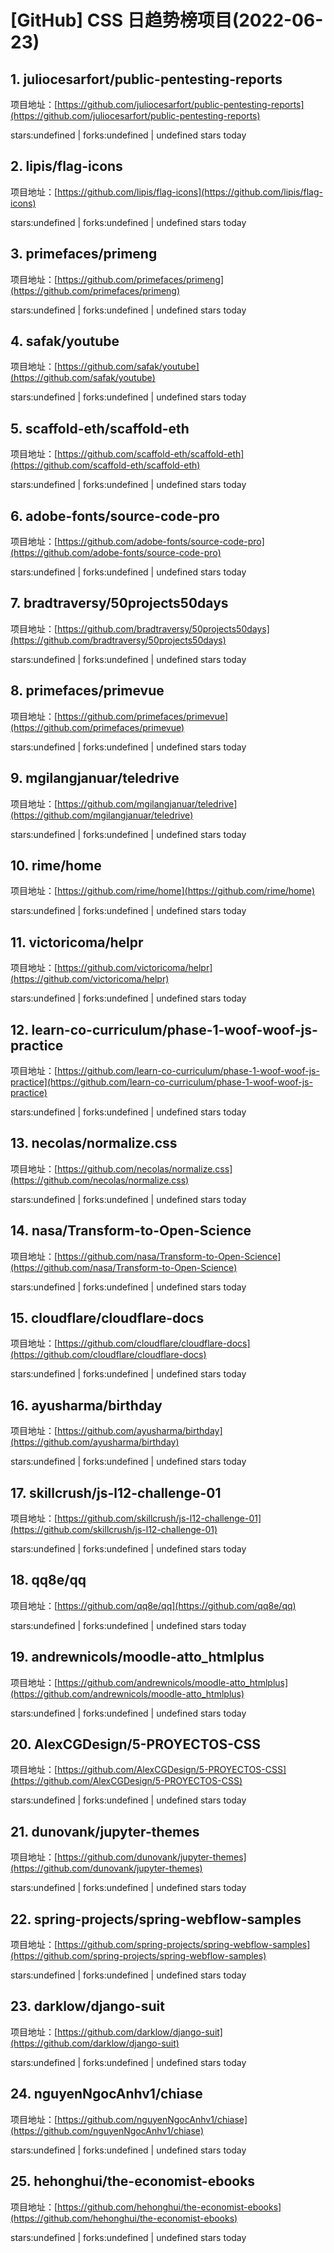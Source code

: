 # [GitHub] CSS 日趋势榜项目(2022-06-23)

## 1. juliocesarfort/public-pentesting-reports 

项目地址：[https://github.com/juliocesarfort/public-pentesting-reports](https://github.com/juliocesarfort/public-pentesting-reports)

stars:undefined | forks:undefined | undefined stars today 



## 2. lipis/flag-icons 

项目地址：[https://github.com/lipis/flag-icons](https://github.com/lipis/flag-icons)

stars:undefined | forks:undefined | undefined stars today 



## 3. primefaces/primeng 

项目地址：[https://github.com/primefaces/primeng](https://github.com/primefaces/primeng)

stars:undefined | forks:undefined | undefined stars today 



## 4. safak/youtube 

项目地址：[https://github.com/safak/youtube](https://github.com/safak/youtube)

stars:undefined | forks:undefined | undefined stars today 



## 5. scaffold-eth/scaffold-eth 

项目地址：[https://github.com/scaffold-eth/scaffold-eth](https://github.com/scaffold-eth/scaffold-eth)

stars:undefined | forks:undefined | undefined stars today 



## 6. adobe-fonts/source-code-pro 

项目地址：[https://github.com/adobe-fonts/source-code-pro](https://github.com/adobe-fonts/source-code-pro)

stars:undefined | forks:undefined | undefined stars today 



## 7. bradtraversy/50projects50days 

项目地址：[https://github.com/bradtraversy/50projects50days](https://github.com/bradtraversy/50projects50days)

stars:undefined | forks:undefined | undefined stars today 



## 8. primefaces/primevue 

项目地址：[https://github.com/primefaces/primevue](https://github.com/primefaces/primevue)

stars:undefined | forks:undefined | undefined stars today 



## 9. mgilangjanuar/teledrive 

项目地址：[https://github.com/mgilangjanuar/teledrive](https://github.com/mgilangjanuar/teledrive)

stars:undefined | forks:undefined | undefined stars today 



## 10. rime/home 

项目地址：[https://github.com/rime/home](https://github.com/rime/home)

stars:undefined | forks:undefined | undefined stars today 



## 11. victoricoma/helpr 

项目地址：[https://github.com/victoricoma/helpr](https://github.com/victoricoma/helpr)

stars:undefined | forks:undefined | undefined stars today 



## 12. learn-co-curriculum/phase-1-woof-woof-js-practice 

项目地址：[https://github.com/learn-co-curriculum/phase-1-woof-woof-js-practice](https://github.com/learn-co-curriculum/phase-1-woof-woof-js-practice)

stars:undefined | forks:undefined | undefined stars today 



## 13. necolas/normalize.css 

项目地址：[https://github.com/necolas/normalize.css](https://github.com/necolas/normalize.css)

stars:undefined | forks:undefined | undefined stars today 



## 14. nasa/Transform-to-Open-Science 

项目地址：[https://github.com/nasa/Transform-to-Open-Science](https://github.com/nasa/Transform-to-Open-Science)

stars:undefined | forks:undefined | undefined stars today 



## 15. cloudflare/cloudflare-docs 

项目地址：[https://github.com/cloudflare/cloudflare-docs](https://github.com/cloudflare/cloudflare-docs)

stars:undefined | forks:undefined | undefined stars today 



## 16. ayusharma/birthday 

项目地址：[https://github.com/ayusharma/birthday](https://github.com/ayusharma/birthday)

stars:undefined | forks:undefined | undefined stars today 



## 17. skillcrush/js-l12-challenge-01 

项目地址：[https://github.com/skillcrush/js-l12-challenge-01](https://github.com/skillcrush/js-l12-challenge-01)

stars:undefined | forks:undefined | undefined stars today 



## 18. qq8e/qq 

项目地址：[https://github.com/qq8e/qq](https://github.com/qq8e/qq)

stars:undefined | forks:undefined | undefined stars today 



## 19. andrewnicols/moodle-atto_htmlplus 

项目地址：[https://github.com/andrewnicols/moodle-atto_htmlplus](https://github.com/andrewnicols/moodle-atto_htmlplus)

stars:undefined | forks:undefined | undefined stars today 



## 20. AlexCGDesign/5-PROYECTOS-CSS 

项目地址：[https://github.com/AlexCGDesign/5-PROYECTOS-CSS](https://github.com/AlexCGDesign/5-PROYECTOS-CSS)

stars:undefined | forks:undefined | undefined stars today 



## 21. dunovank/jupyter-themes 

项目地址：[https://github.com/dunovank/jupyter-themes](https://github.com/dunovank/jupyter-themes)

stars:undefined | forks:undefined | undefined stars today 



## 22. spring-projects/spring-webflow-samples 

项目地址：[https://github.com/spring-projects/spring-webflow-samples](https://github.com/spring-projects/spring-webflow-samples)

stars:undefined | forks:undefined | undefined stars today 



## 23. darklow/django-suit 

项目地址：[https://github.com/darklow/django-suit](https://github.com/darklow/django-suit)

stars:undefined | forks:undefined | undefined stars today 



## 24. nguyenNgocAnhv1/chiase 

项目地址：[https://github.com/nguyenNgocAnhv1/chiase](https://github.com/nguyenNgocAnhv1/chiase)

stars:undefined | forks:undefined | undefined stars today 



## 25. hehonghui/the-economist-ebooks 

项目地址：[https://github.com/hehonghui/the-economist-ebooks](https://github.com/hehonghui/the-economist-ebooks)

stars:undefined | forks:undefined | undefined stars today 



